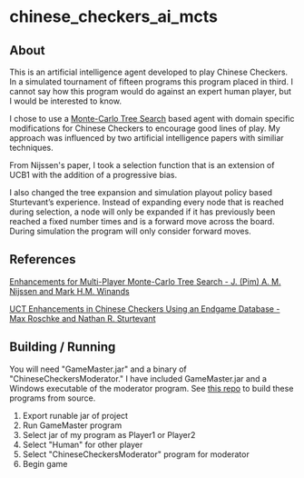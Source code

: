 # chinese_checkers_ai_mcts

## About

This is an artificial intelligence agent developed to play Chinese Checkers. In a simulated tournament of fifteen programs this program placed in third. I cannot say how this program would do against an expert human player, but I would be interested to know.

I chose to use a [Monte-Carlo Tree Search](http://mcts.ai/about/index.html) based agent with domain specific modifications for Chinese Checkers to encourage good lines of play. My approach was influenced by two artificial intelligence papers with similiar techniques. 

From Nijssen's paper, I took a selection function that is an extension of UCB1 with the addition of a progressive bias.

I also changed the tree expansion and simulation playout policy based Sturtevant’s experience. Instead of expanding every node that is reached during selection, a node will only be expanded if it has previously been reached a fixed number times and is a forward move across the board. During simulation the program will only consider forward moves.

## References

[Enhancements for Multi-Player Monte-Carlo Tree Search - J. (Pim) A. M. Nijssen and Mark H.M. Winands](http://bnaic2010.uni.lu/Papers/Category%20B/Nijssen.pdf)

[UCT Enhancements in Chinese Checkers Using an Endgame Database - Max Roschke and Nathan R. Sturtevant](http://www.cs.du.edu/~sturtevant/papers/UCT-endgame.pdf)

## Building / Running

You will need "GameMaster.jar" and a binary of "ChineseCheckersModerator." I have included GameMaster.jar and a Windows executable of the moderator program. See [this repo](https://github.com/wtmitchell/tradgames) to build these programs from source.

1. Export runable jar of project
2. Run GameMaster program
3. Select jar of my program as Player1 or Player2
4. Select "Human" for other player
5. Select "ChineseCheckersModerator" program for moderator
6. Begin game
